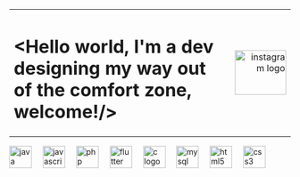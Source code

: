 <table width="100%" border="0" cellspacing="0" cellpadding="0">
        <tr>
            <td align="left" width="90%">
                <h1>&lt;Hello world, I'm a dev designing my way out of the comfort zone, welcome!/&gt;</h1>
            </td>
            <td align="right" width="10%">
                <a href="https://www.instagram.com/_antoniojmp/" target="_blank">
                    <img src="https://raw.githubusercontent.com/maurodesouza/profile-readme-generator/master/src/assets/icons/social/instagram/default.svg" width="92" height="80" alt="instagram logo" />
                </a>
            </td>
        </tr>
    </table>

<div align="left">
  <img src="https://cdn.jsdelivr.net/gh/devicons/devicon/icons/java/java-original.svg" height="40" alt="java logo"  />
  <img width="12" />
  <img src="https://cdn.jsdelivr.net/gh/devicons/devicon/icons/javascript/javascript-original.svg" height="40" alt="javascript logo"  />
  <img width="12" />
  <img src="https://cdn.jsdelivr.net/gh/devicons/devicon/icons/php/php-original.svg" height="40" alt="php logo"  />
  <img width="12" />
  <img src="https://cdn.jsdelivr.net/gh/devicons/devicon/icons/flutter/flutter-original.svg" height="40" alt="flutter logo"  />
  <img width="12" />
  <img src="https://cdn.jsdelivr.net/gh/devicons/devicon/icons/c/c-original.svg" height="40" alt="c logo"  />
  <img width="12" />
  <img src="https://cdn.jsdelivr.net/gh/devicons/devicon/icons/mysql/mysql-original.svg" height="40" alt="mysql logo"  />
  <img width="12" />
  <img src="https://cdn.jsdelivr.net/gh/devicons/devicon/icons/html5/html5-original.svg" height="40" alt="html5 logo"  />
  <img width="12" />
  <img src="https://cdn.jsdelivr.net/gh/devicons/devicon/icons/css3/css3-original.svg" height="40" alt="css3 logo"  />
</div>

###
